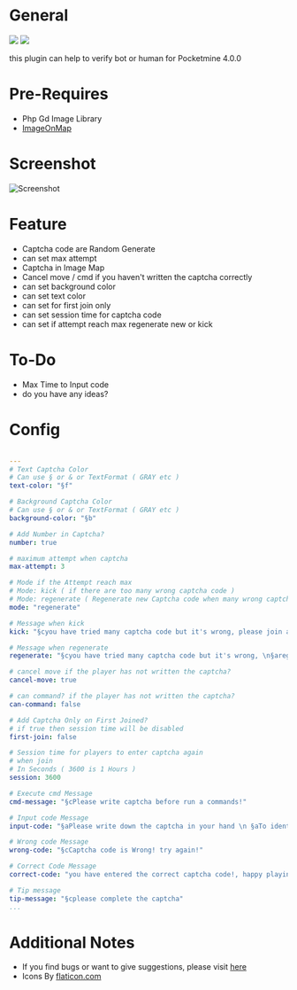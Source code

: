 # General
[![](https://poggit.pmmp.io/shield.state/CaptchaVerification)](https://poggit.pmmp.io/p/CaptchaVerification) 
[![](https://img.shields.io/youtube/views/aVTMw2P8M_o?label=YouTube&style=social)](https://youtu.be/aVTMw2P8M_o)

this plugin can help to verify bot or human
for Pocketmine 4.0.0

# Pre-Requires
- Php Gd Image Library
- [ImageOnMap](https://poggit.pmmp.io/p/ImageOnMap/1.0.0)

# Screenshot

![Screenshot](https://github.com/XanderID/CaptchaVerification/blob/170a988a456112e57f53d47943fe44bf14534808/Screenshot.png)

# Feature
- Captcha code are Random Generate
- can set max attempt
- Captcha in Image Map
- Cancel move / cmd if you haven't written the captcha correctly
- can set background color
- can set text color
- can set for first join only
- can set session time for captcha code
- can set if attempt reach max regenerate new or kick

# To-Do
- Max Time to Input code
- do you have any ideas?

# Config

``` YAML

---
# Text Captcha Color
# Can use § or & or TextFormat ( GRAY etc )
text-color: "§f"

# Background Captcha Color
# Can use § or & or TextFormat ( GRAY etc )
background-color: "§b"

# Add Number in Captcha?
number: true

# maximum attempt when captcha
max-attempt: 3

# Mode if the Attempt reach max
# Mode: kick ( if there are too many wrong captcha code )
# Mode: regenerate ( Regenerate new Captcha code when many wrong captcha code )
mode: "regenerate"

# Message when kick
kick: "§cyou have tried many captcha code but it's wrong, please join again"

# Message when regenerate
regenerate: "§cyou have tried many captcha code but it's wrong, \n§aregenerating new code please wait 3 seconds"

# cancel move if the player has not written the captcha?
cancel-move: true

# can command? if the player has not written the captcha?
can-command: false

# Add Captcha Only on First Joined?
# if true then session time will be disabled
first-join: false

# Session time for players to enter captcha again
# when join
# In Seconds ( 3600 is 1 Hours )
session: 3600

# Execute cmd Message
cmd-message: "§cPlease write captcha before run a commands!"

# Input code Message
input-code: "§aPlease write down the captcha in your hand \n §aTo identify you as a bot or not"

# Wrong code Message
wrong-code: "§cCaptcha code is Wrong! try again!"

# Correct Code Message
correct-code: "you have entered the correct captcha code!, happy playing"

# Tip message
tip-message: "§cplease complete the captcha"
...
```

# Additional Notes

- If you find bugs or want to give suggestions, please visit [here](https://github.com/XanderID/CaptchaVerification/issues)
- Icons By [flaticon.com](https://www.flaticon.com)
